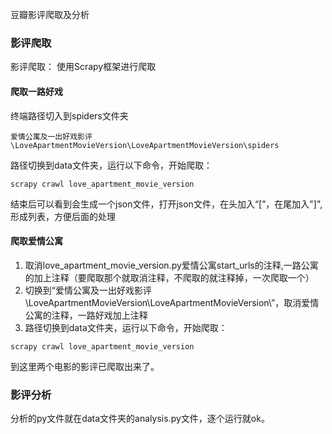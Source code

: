 豆瓣影评爬取及分析
### 影评爬取
影评爬取： 使用Scrapy框架进行爬取
#### 爬取一路好戏
终端路径切入到spiders文件夹<br>

```
爱情公寓及一出好戏影评\LoveApartmentMovieVersion\LoveApartmentMovieVersion\spiders
```

路径切换到data文件夹，运行以下命令，开始爬取：
```
scrapy crawl love_apartment_movie_version

```
结束后可以看到会生成一个json文件，打开json文件，在头加入“[”，在尾加入"]",形成列表，方便后面的处理

#### 爬取爱情公寓
1. 取消love_apartment_movie_version.py爱情公寓start_urls的注释,一路公寓的加上注释（要爬取那个就取消注释，不爬取的就注释掉，一次爬取一个）<br>
2. 切换到“爱情公寓及一出好戏影评\LoveApartmentMovieVersion\LoveApartmentMovieVersion\”，取消爱情公寓的注释，一路好戏加上注释
3. 路径切换到data文件夹，运行以下命令，开始爬取：
```
scrapy crawl love_apartment_movie_version

```
到这里两个电影的影评已爬取出来了。

### 影评分析
分析的py文件就在data文件夹的analysis.py文件，逐个运行就ok。